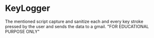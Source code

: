 # KeyLogger
The mentioned script capture and sanitize each and every key stroke pressed by the user and sends the data to a gmail. 
"FOR EDUCATIONAL PURPOSE ONLY" 
